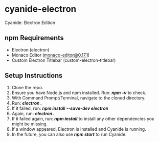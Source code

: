 # cyanide-electron
Cyanide: Electron Edition

## npm Requirements
- Electron (electron)
- Monaco Editor (monaco-editor@0.17.1)
- Custom Electron Titlebar (custom-electron-titlebar)

## Setup Instructions
1. Clone the repo.
2. Ensure you have Node.js and npm installed. Run: **_npm -v_** to check.
3. With Command Prompt/Terminal, navigate to the cloned directory.
4. Run: **_electron ._**
5. If it failed, run: **_npm install --save-dev electron_**
6. Again, run: **_electron ._**
7. If it failed again, run: **_npm install_** to install any other dependencies you might be missing.
8. If a window appeared, Electron is installed and Cyanide is running.
9. In the future, you can also use **_npm start_** to run Cyanide.
